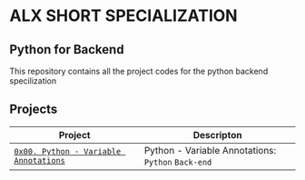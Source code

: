 # ALX SHORT SPECIALIZATION

## Python for Backend

This repository contains all the project codes for the python backend specilization

## Projects


| Project | Descripton |
| ------- | ---------- |
| [`0x00. Python - Variable Annotations`](./0x00-python_variable_annotations) | Python - Variable Annotations: `Python` `Back-end` |
